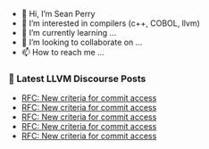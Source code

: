 - 👋 Hi, I’m Sean Perry
- 👀 I’m interested in compilers (c++, COBOL, llvm)
- 🌱 I’m currently learning ...
- 💞️ I’m looking to collaborate on ...
- 📫 How to reach me ...

<!---
s66perry/s66perry is a ✨ special ✨ repository because its `README.md` (this file) appears on your GitHub profile.
You can click the Preview link to take a look at your changes.
--->
### 📕 Latest LLVM Discourse Posts

<!-- DISCOURSE-LLVM:START -->
- [RFC: New criteria for commit access](https://discourse.llvm.org/t/rfc-new-criteria-for-commit-access/76290?page=7#post_126)
- [RFC: New criteria for commit access](https://discourse.llvm.org/t/rfc-new-criteria-for-commit-access/76290?page=7#post_125)
- [RFC: New criteria for commit access](https://discourse.llvm.org/t/rfc-new-criteria-for-commit-access/76290?page=7#post_124)
- [RFC: New criteria for commit access](https://discourse.llvm.org/t/rfc-new-criteria-for-commit-access/76290?page=7#post_123)
- [RFC: New criteria for commit access](https://discourse.llvm.org/t/rfc-new-criteria-for-commit-access/76290?page=7#post_122)
<!-- DISCOURSE-LLVM:END -->
